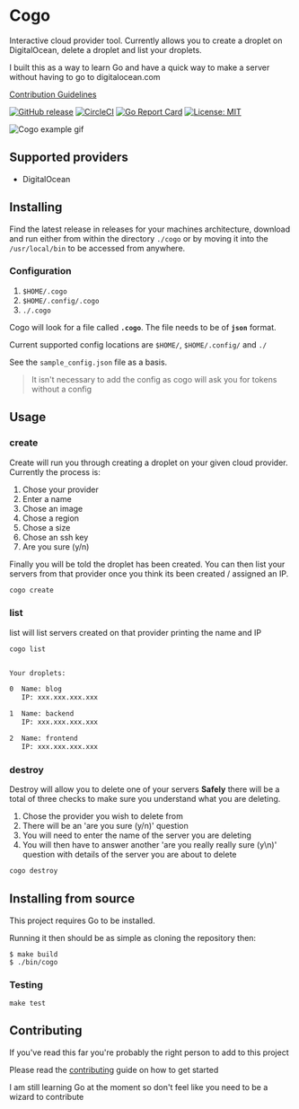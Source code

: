 # Cogo

Interactive cloud provider tool. Currently allows you to create a droplet on DigitalOcean, delete a droplet and list your droplets.

I built this as a way to learn Go and have a quick way to make a server without having to go to digitalocean.com

[Contribution Guidelines](./.github/CONTRIBUTING.md)

[![GitHub release](https://img.shields.io/github/v/tag/Midnight-Conqueror/cogo.svg?label=latest)](https://github.com/Midnight-Conqueror/cogo/releases)
[![CircleCI](https://circleci.com/gh/Midnight-Conqueror/cogo.svg?style=svg)](https://circleci.com/gh/Midnight-Conqueror/cogo)
[![Go Report Card](https://goreportcard.com/badge/github.com/Midnight-Conqueror/cogo)](https://goreportcard.com/report/github.com/Midnight-Conqueror/cogo)
[![License: MIT](https://img.shields.io/badge/License-MIT-yellow.svg)](https://opensource.org/licenses/MIT)

![Cogo example gif](https://imgur.com/oLMYjhL.gif)

## Supported providers

- DigitalOcean

## Installing

Find the latest release in releases for your machines architecture, download and run either from within the directory `./cogo` or by moving it into the `/usr/local/bin` to be accessed from anywhere.

### Configuration

1. `$HOME/.cogo`
1. `$HOME/.config/.cogo`
1. `./.cogo`

Cogo will look for a file called **`.cogo`**. The file needs to be of **`json`** format.

Current supported config locations are `$HOME/`, `$HOME/.config/` and `./`

See the `sample_config.json` file as a basis.

> It isn't necessary to add the config as cogo will ask you for tokens without a config

## Usage

### create

Create will run you through creating a droplet on your given cloud provider. Currently the process is:

1. Chose your provider
1. Enter a name
1. Chose an image
1. Chose a region
1. Chose a size
1. Chose an ssh key
1. Are you sure (y/n)

Finally you will be told the droplet has been created. You can then list your servers from that provider once you think its been created / assigned an IP.

```bash
cogo create
```

### list

list will list servers created on that provider printing the name and IP

```bash
cogo list


Your droplets:

0  Name: blog
   IP: xxx.xxx.xxx.xxx

1  Name: backend
   IP: xxx.xxx.xxx.xxx

2  Name: frontend
   IP: xxx.xxx.xxx.xxx
```

### destroy

Destroy will allow you to delete one of your servers **Safely** there will be a total of three checks to make sure you understand what you are deleting.

1. Chose the provider you wish to delete from
1. There will be an 'are you sure (y/n)' question
1. You will need to enter the name of the server you are deleting
1. You will then have to answer another 'are you really really sure (y\n)' question with details of the server you are about to delete

```bash
cogo destroy
```

## Installing from source

This project requires Go to be installed.

Running it then should be as simple as cloning the repository then:

```console
$ make build
$ ./bin/cogo
```

### Testing

`make test`

## Contributing

If you've read this far you're probably the right person to add to this project

Please read the [contributing](.github/CONTRIBUTING.md) guide on how to get started

I am still learning Go at the moment so don't feel like you need to be a wizard to contribute
